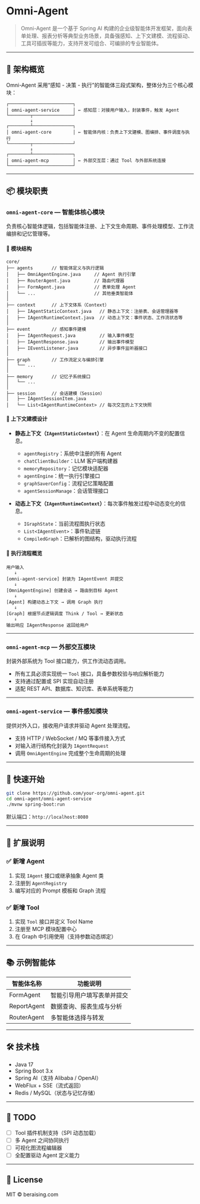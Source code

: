# Omni-Agent

> Omni-Agent 是一个基于 Spring AI 构建的企业级智能体开发框架，面向表单处理、报表分析等典型业务场景，具备强感知、上下文建模、流程驱动、工具可插拔等能力，支持开发可组合、可编排的专业智能体。

---

## 🧠 架构概览

Omni-Agent 采用“感知 - 决策 - 执行”的智能体三段式架构，整体分为三个核心模块：

```
┌────────────────────────┐
│ omni-agent-service     │ ← 感知层：对接用户输入，封装事件，触发 Agent
└────────┬───────────────┘
         ↓
┌────────┴───────────────┐
│ omni-agent-core        │ ← 智能体内核：负责上下文建模、图编排、事件调度与执行
└────────┬───────────────┘
         ↓
┌────────┴───────────────┐
│ omni-agent-mcp         │ ← 外部交互层：通过 Tool 与外部系统连接
└────────────────────────┘
```

---

## 📦 模块职责

### `omni-agent-core` — 智能体核心模块

负责核心智能体逻辑，包括智能体注册、上下文生命周期、事件处理模型、工作流编排和记忆管理等。

#### 📁 模块结构

```
core/
├── agents       // 智能体定义与执行逻辑
│   ├── OmniAgentEngine.java     // Agent 执行引擎
│   ├── RouterAgent.java         // 路由代理器
│   ├── FormAgent.java           // 表单处理 Agent
│   └── ...                      // 其他垂类智能体
│
├── context      // 上下文体系（Context）
│   ├── IAgentStaticContext.java   // 静态上下文：注册表、会话管理器等
│   ├── IAgentRuntimeContext.java  // 动态上下文：事件状态、工作流状态等
│
├── event        // 感知事件建模
│   ├── IAgentRequest.java         // 输入事件模型
│   ├── IAgentResponse.java        // 输出事件模型
│   ├── IEventListener.java        // 异步事件监听器接口
│
├── graph        // 工作流定义与编排引擎
│   └── ...
│
├── memory       // 记忆子系统接口
│   └── ...
│
├── session      // 会话建模（Session）
│   ├── IAgentSessionItem.java
│   └── List<IAgentRuntimeContext> // 每次交互的上下文快照
```

#### 🧱 上下文建模设计

* **静态上下文（`IAgentStaticContext`）**：在 Agent 生命周期内不变的配置信息。

  * `agentRegistry`：系统中注册的所有 Agent
  * `chatClientBuilder`：LLM 客户端构建器
  * `memoryRepository`：记忆模块适配器
  * `agentEngine`：统一执行引擎接口
  * `graphSaverConfig`：流程记忆策略配置
  * `agentSessionManage`：会话管理接口

* **动态上下文（`IAgentRuntimeContext`）**：每次事件触发过程中动态变化的信息。

  * `IGraphState`：当前流程图执行状态
  * `List<IAgentEvent>`：事件轨迹链
  * `CompiledGraph`：已解析的图结构，驱动执行流程

#### 🔁 执行流程概览

```
用户输入
   ↓
[omni-agent-service] 封装为 IAgentEvent 并提交
   ↓
[OmniAgentEngine] 创建会话 → 路由到目标 Agent
   ↓
[Agent] 构建动态上下文 → 调用 Graph 执行
   ↓
[Graph] 根据节点逻辑调度 Think / Tool → 更新状态
   ↓
输出响应 IAgentResponse 返回给用户
```

---

### `omni-agent-mcp` — 外部交互模块

封装外部系统为 Tool 接口能力，供工作流动态调用。

* 所有工具必须实现统一 `Tool` 接口，具备参数校验与响应解析能力
* 支持通过配置或 SPI 实现自动注册
* 适配 REST API、数据库、知识库、表单系统等能力

---

### `omni-agent-service` — 事件感知模块

提供对外入口，接收用户请求并驱动 Agent 处理流程。

* 支持 HTTP / WebSocket / MQ 等事件接入方式
* 对输入进行结构化封装为 `IAgentRequest`
* 调用 `OmniAgentEngine` 完成整个生命周期的处理

---

## 🚀 快速开始

```bash
git clone https://github.com/your-org/omni-agent.git
cd omni-agent/omni-agent-service
./mvnw spring-boot:run
```

默认端口：`http://localhost:8080`

---

## 🔌 扩展说明

### ✅ 新增 Agent

1. 实现 `IAgent` 接口或继承抽象 Agent 类
2. 注册到 `AgentRegistry`
3. 编写对应的 Prompt 模板和 Graph 流程

### ✅ 新增 Tool

1. 实现 `Tool` 接口并定义 Tool Name
2. 注册至 MCP 模块配置中心
3. 在 Graph 中引用使用（支持参数动态绑定）

---

## 📚 示例智能体

| 智能体名称       | 功能说明          |
| ----------- | ------------- |
| FormAgent   | 智能引导用户填写表单并提交 |
| ReportAgent | 数据查询、报表生成与分析  |
| RouterAgent | 多智能体选择与转发     |

---

## 🛠 技术栈

* Java 17
* Spring Boot 3.x
* Spring AI（支持 Alibaba / OpenAI）
* WebFlux + SSE（流式返回）
* Redis / MySQL（状态与记忆存储）

---

## 📌 TODO

* [ ] Tool 插件机制支持（SPI 动态加载）
* [ ] 多 Agent 之间协同执行
* [ ] 可视化图流程编辑器
* [ ] 全配置驱动 Agent 定义能力

---

## 📄 License

MIT © beraising.com
